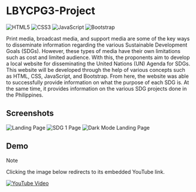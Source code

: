 # LBYCPG3-Project

![HTML5](https://img.shields.io/badge/HTML5-E34F26?style=for-the-badge&logo=html5&logoColor=white)
![CSS3](https://img.shields.io/badge/CSS3-1572B6?style=for-the-badge&logo=css3&logoColor=white)
![JavaScript](https://img.shields.io/badge/JavaScript-323330?style=for-the-badge&logo=javascript&logoColor=F7DF1E)
![Bootstrap](https://img.shields.io/badge/Bootstrap-563D7C?style=for-the-badge&logo=bootstrap&logoColor=white)

Print media, broadcast media, and support media are some of the key ways to disseminate information regarding the various Sustainable Development Goals (SDGs). However, these types of media have their own limitations such as cost and limited audience. With this, the proponents aim to develop a local website for disseminating the United Nations (UN) Agenda for SDGs. This website will be developed through the help of various concepts such as HTML, CSS, JavaScript, and Bootstrap. From here, the website was able to successfully provide information on what the purpose of each SDG is. At the same time, it provides information on the various SDG projects done in the Philippines. 

## Screenshots
![Landing Page](https://github.com/joshuatorre1/LBYCPG3-project/assets/63407715/fd6091c8-282e-4cea-a035-3c7231d08a17)
![SDG 1 Page](https://github.com/joshuatorre1/LBYCPG3-project/assets/63407715/360736e9-1818-43cb-a7f8-2c3d13b093b2)
![Dark Mode Landing Page](https://github.com/joshuatorre1/LBYCPG3-project/assets/63407715/a76ad4b0-d907-4bb2-99ea-cd6048360988)

## Demo
> [!NOTE]
> Clicking the image below redirects to its embedded YouTube link.

[![YouTube Video](https://img.youtube.com/vi/KkoIScJlzFE/hqdefault.jpg)](https://www.youtube.com/watch?v=KkoIScJlzFE)



